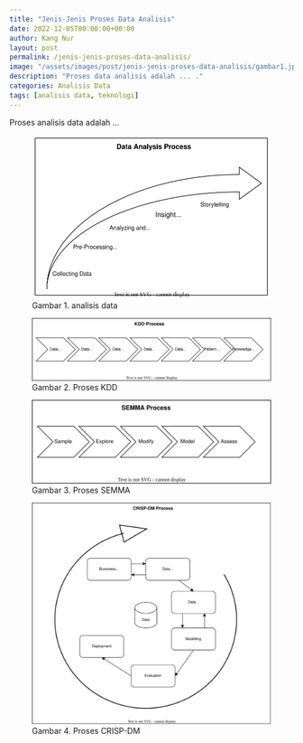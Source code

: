 ```yaml
---
title: "Jenis-Jenis Proses Data Analisis"
date: 2022-12-05T00:00:00+00:00
author: Kang Nur
layout: post
permalink: /jenis-jenis-proses-data-analisis/
image: "/assets/images/post/jenis-jenis-proses-data-analisis/gambar1.jpg"
description: "Proses data analisis adalah ... ."
categories: Analisis Data
tags: [analisis data, teknologi]
---
```

Proses analisis data adalah ...

<figure>
<center><img src="/assets/images/post/jenis-jenis-proses-data-analisis/gambar2.svg"></center>
<figcaption>Gambar 1. analisis data</figcaption>
</figure>

<figure>
<center><img src="/assets/images/post/jenis-jenis-proses-data-analisis/gambar3.svg"></center>
<figcaption>Gambar 2. Proses KDD</figcaption>
</figure>

<figure>
<center><img src="/assets/images/post/jenis-jenis-proses-data-analisis/gambar4.svg"></center>
<figcaption>Gambar 3. Proses SEMMA</figcaption>
</figure>

<figure>
<center><img src="/assets/images/post/jenis-jenis-proses-data-analisis/gambar5.svg"></center>
<figcaption>Gambar 4. Proses CRISP-DM</figcaption>
</figure>